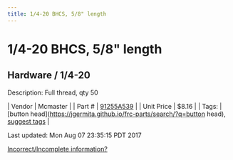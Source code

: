 ```yaml
---
title: 1/4-20 BHCS, 5/8" length
---
```


# 1/4-20 BHCS, 5/8" length
## Hardware / 1/4-20
Description: 	Full thread, qty 50 

| Vendor | Mcmaster | 
| Part # | [91255A539](https://www.mcmaster.com/#91255A539) | 
| Unit Price | $8.16 | 
| Tags: | [button head](https://jgermita.github.io/frc-parts/search/?q=button head), [suggest tags](https://docs.google.com/forms/d/e/1FAIpQLSeWyY8v3RgOty-MyWmh9U0iivNYN_molChYyS-0U-o-kOAv_g/viewform) | 

Last updated: Mon Aug 07 23:35:15 PDT 2017

 [Incorrect/Incomplete information?](https://docs.google.com/forms/d/e/1FAIpQLSeWyY8v3RgOty-MyWmh9U0iivNYN_molChYyS-0U-o-kOAv_g/viewform)